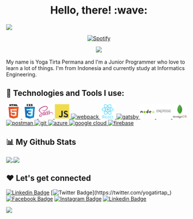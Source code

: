 <div align="center">
    <h1> Hello, there! :wave:</h1>
</div>

<a href="https://github.com/yoga-tirta">
    <img src="https://komarev.com/ghpvc/?username=yoga-tirta&&style=flat-square" align="center" />
</a>

<div align="center">
<!-- <img src="https://rishavanand.github.io/static/images/greetings.gif" align="center" style="width: 80%" /> -->

[![Spotify](https://spotify-github-profile.vercel.app/api/view?uid=31ofkg7oqoqcgrx2nq4nnpnjbc2q&cover_image=true&theme=novatorem&show_offline=false&background_color=121212&interchange=false&bar_color=53b14f&bar_color_cover=false)](https://open.spotify.com/user/31ofkg7oqoqcgrx2nq4nnpnjbc2q) <br>

<a href="https://www.youtube.com/watch?v=dQw4w9WgXcQ">
    <img src="https://media.giphy.com/media/Vuw9m5wXviFIQ/source.gif" width="290" height="auto" />
</a>

</div>

My name is Yoga Tirta Permana and I'm a Junior Programmer who love to learn a lot of things. I'm from Indonesia and currently study at Informatics Engineering.

<h2 align="left">🔧 Technologies and Tools I use:</h2>
<p align="left">
    <a href="https://www.w3.org/html/" target="_blank"> <img src="https://raw.githubusercontent.com/devicons/devicon/master/icons/html5/html5-original-wordmark.svg" alt="html5" width="40" height="40"/> </a>
    <a href="https://www.w3schools.com/css/" target="_blank"> <img src="https://raw.githubusercontent.com/devicons/devicon/master/icons/css3/css3-original-wordmark.svg" alt="css3" width="40" height="40"/> </a>
    <a href="https://sass-lang.com" target="_blank"> <img src="https://raw.githubusercontent.com/devicons/devicon/master/icons/sass/sass-original.svg" alt="sass" width="40" height="40"/> </a>
    <a href="https://developer.mozilla.org/en-US/docs/Web/JavaScript" target="_blank"> <img src="https://raw.githubusercontent.com/devicons/devicon/master/icons/javascript/javascript-original.svg" alt="javascript" width="40" height="40"/> </a>
    <a href="https://webpack.js.org/" target="_blank"> <img src="https://www.vectorlogo.zone/logos/js_webpack/js_webpack-icon.svg" alt="webpack" width="40" height="40"/> </a>
    <a href="https://reactjs.org/" target="_blank"> <img src="https://raw.githubusercontent.com/devicons/devicon/master/icons/react/react-original-wordmark.svg" alt="react" width="40" height="40"/> </a>
    <a href="https://www.gatsbyjs.com/" target="_blank"> <img src="https://www.vectorlogo.zone/logos/gatsbyjs/gatsbyjs-icon.svg" alt="gatsby" width="40" height="40"/> </a>
    <a href="https://nodejs.org" target="_blank"> <img src="https://raw.githubusercontent.com/devicons/devicon/master/icons/nodejs/nodejs-original-wordmark.svg" alt="nodejs" width="40" height="40"/> </a>
    <a href="https://expressjs.com" target="_blank"> <img src="https://raw.githubusercontent.com/devicons/devicon/master/icons/express/express-original-wordmark.svg" alt="express" width="40" height="40"/> </a>
    <a href="https://www.mongodb.com/" target="_blank"> <img src="https://raw.githubusercontent.com/devicons/devicon/master/icons/mongodb/mongodb-original-wordmark.svg" alt="mongodb" width="40" height="40"/> </a>
    <a href="https://www.postman.com/" target="_blank"> <img src="https://www.vectorlogo.zone/logos/getpostman/getpostman-icon.svg" alt="postman" width="40" height="40"/> </a>
    <a href="https://git-scm.com/" target="_blank"> <img src="https://www.vectorlogo.zone/logos/git-scm/git-scm-icon.svg" alt="git" width="40" height="40"/> </a>
    <a href="https://azure.microsoft.com/en-us/" target="_blank"> <img src="https://www.vectorlogo.zone/logos/microsoft_azure/microsoft_azure-icon.svg" alt="azure" width="40" height="40"/> </a>
    <a href="https://cloud.google.com/" target="_blank"> <img src="https://www.vectorlogo.zone/logos/google_cloud/google_cloud-icon.svg" alt="google cloud" width="40" height="40"/> </a>
    <a href="https://firebase.google.com/" target="_blank"> <img src="https://www.vectorlogo.zone/logos/firebase/firebase-icon.svg" alt="firebase" width="40" height="40"/> </a>
</p>

<!-- stats -->
<h2>📊 My Github Stats</h2>

<a href="https://github.com/yoga-tirta?tab=repositories">
    <img align="center" src="https://github-readme-stats.vercel.app/api?username=yoga-tirta&count_private=true&show_icons=true&theme=react" />
</a>
<a href="https://github.com/yoga-tirta?tab=repositories">
    <img align="center" src="https://github-readme-stats.vercel.app/api/top-langs/?username=yoga-tirta&layout=compact&theme=react&langs_count=8" />
</a>

<!-- social -->
<h2>❤️ Let's get connected</h2>

[![Linkedin Badge](https://img.shields.io/badge/-Yoga Tirta-blue?style=flat-square =Linkedin =white =https://www.linkedin.com/in/yoga-tirta-6707721b0/)](https://www.linkedin.com/in/yoga-tirta-6707721b0/)
[![Twitter Badge](https://img.shields.io/badge/-@yogatirtap_-1ca0f1?style=flat-square&labelColor=1ca0f1&logo=twitter&logoColor=white&link=https://twitter.com/yogatirtap_)](https://twitter.com/yogatirtap_)
[![Facebook Badge](https://img.shields.io/badge/-Yoga Tirta Permana-3b5998?style=flat-square =3b5998 =facebook =white =https://www.facebook.com/yogatirtapermana552)](https://www.facebook.com/yogatirtapermana552)
[![Instagram Badge](https://img.shields.io/badge/-@hi.yogatirta-D7008A?style=flat-square&labelColor=D7008A&logo=Instagram&logoColor=white&link=https://www.instagram.com/hi.yogatirta/)](https://www.instagram.com/hi.yogatirta/)
[![Linkedin Badge](https://img.shields.io/badge/-My Website-blueviolet?style=flat-square =appveyor =white =https://yoga-tirta.github.io/)](https://yoga-tirta.github.io/)

<a href="https://yoga-tirta.github.io">
    <img src="https://github.com/SP-XD/SP-XD/blob/main/images/dino_rounded.gif?raw=true" width="75%"/><br>
</a>
